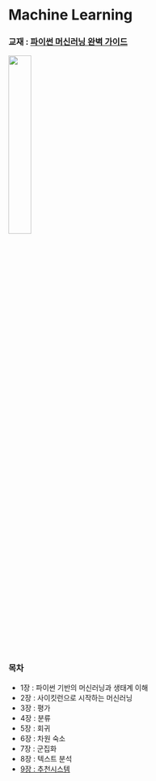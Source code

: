 # Machine Learning
### 교재 : [파이썬 머신러닝 완벽 가이드](https://wikibook.co.kr/ml-definitive-guide/)
<img src="https://user-images.githubusercontent.com/41772329/55857270-a22c7780-5ba7-11e9-8440-ee1723c89de6.jpg" width="30%">
  
### 목차
- 1장 : 파이썬 기반의 머신러닝과 생태계 이해
- 2장 : 사이킷런으로 시작하는 머신러닝
- 3장 : 평가
- 4장 : 분류
- 5장 : 회귀
- 6장 :  차원 숙소
- 7장 : 군집화
- 8장 : 텍스트 분석
- [9장 : 추천시스템](https://github.com/sohyuniii/Machine-learning/tree/master/9%EC%9E%A5_%EC%B6%94%EC%B2%9C%EC%8B%9C%EC%8A%A4%ED%85%9C)
